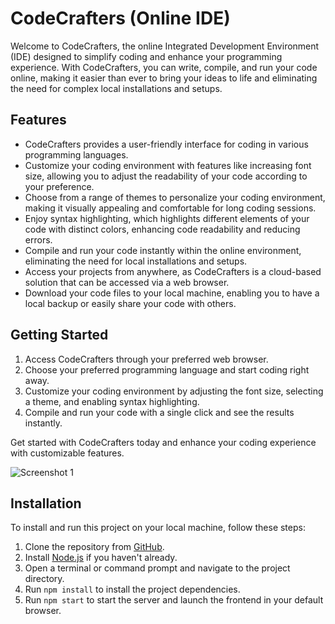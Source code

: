 # CodeCrafters (Online IDE)

Welcome to CodeCrafters, the online Integrated Development Environment (IDE) designed to simplify coding and enhance your programming experience. 
With CodeCrafters, you can write, compile, and run your code online, making it easier than ever to bring your ideas to life and eliminating the need for complex local installations and setups.

## Features
- CodeCrafters provides a user-friendly interface for coding in various programming languages.
- Customize your coding environment with features like increasing font size, allowing you to adjust the readability of your code according to your preference.
- Choose from a range of themes to personalize your coding environment, making it visually appealing and comfortable for long coding sessions.
- Enjoy syntax highlighting, which highlights different elements of your code with distinct colors, enhancing code readability and reducing errors.
- Compile and run your code instantly within the online environment, eliminating the need for local installations and setups.
- Access your projects from anywhere, as CodeCrafters is a cloud-based solution that can be accessed via a web browser.
- Download your code files to your local machine, enabling you to have a local backup or easily share your code with others.

## Getting Started
1. Access CodeCrafters through your preferred web browser.
2. Choose your preferred programming language and start coding right away.
3. Customize your coding environment by adjusting the font size, selecting a theme, and enabling syntax highlighting.
4. Compile and run your code with a single click and see the results instantly.

Get started with CodeCrafters today and enhance your coding experience with customizable features.

![Screenshot 1](https://github.com/anshumagahlot22/CodeCrafters-Online-IDE-/assets/98377176/34e6c242-300d-4456-a5b2-f84f5673bd81)

## Installation

To install and run this project on your local machine, follow these steps:

1. Clone the repository from [GitHub]().
2. Install [Node.js](https://nodejs.org/en/) if you haven't already.
3. Open a terminal or command prompt and navigate to the project directory.
4. Run `npm install` to install the project dependencies.
5. Run `npm start` to start the server and launch the frontend in your default browser.
